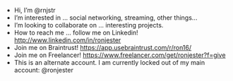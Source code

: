 - Hi, I’m @rnjstr
- I’m interested in ... social networking, streaming, other things...
- I’m looking to collaborate on ... interesting projects.
- How to reach me ... follow me on Linkedin! http://www.linkedin.com/in/ronjester
- Join me on Braintrust! https://app.usebraintrust.com/r/ron16/
- Join me on Freelancer! https://www.freelancer.com/get/ronjester?f=give
- This is an alternate account. I am currently locked out of my main account: @ronjester
<!---
rnjstr/rnjstr is a special repository because its `README.md` (this file) appears on your GitHub profile.
You can click the Preview link to take a look at your changes.
--->
